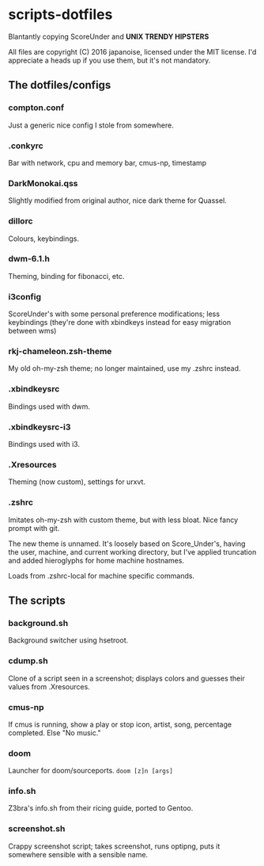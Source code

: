 # scripts-dotfiles
Blantantly copying ScoreUnder and **UNIX TRENDY HIPSTERS**

All files are copyright (C) 2016 japanoise, licensed under the MIT license. I'd 
appreciate a heads up if you use them, but it's not mandatory.

## The dotfiles/configs
### compton.conf
Just a generic nice config I stole from somewhere.

### .conkyrc
Bar with network, cpu and memory bar, cmus-np, timestamp

### DarkMonokai.qss
Slightly modified from original author, nice dark theme for Quassel.

### dillorc
Colours, keybindings.

### dwm-6.1.h
Theming, binding for fibonacci, etc.

### i3config
ScoreUnder's with some personal preference modifications; less keybindings 
(they're done with xbindkeys instead for easy migration between wms)

### rkj-chameleon.zsh-theme
My old oh-my-zsh theme; no longer maintained, use my .zshrc instead.

### .xbindkeysrc
Bindings used with dwm.

### .xbindkeysrc-i3
Bindings used with i3.

### .Xresources
Theming (now custom), settings for urxvt.

### .zshrc
Imitates oh-my-zsh with custom theme, but with less bloat. Nice fancy prompt 
with git. 

The new theme is unnamed. It's loosely based on Score_Under's, having the user,
machine, and current working directory, but I've applied truncation and added
hieroglyphs for home machine hostnames.

Loads from .zshrc-local for machine specific commands.

## The scripts
### background.sh
Background switcher using hsetroot.

### cdump.sh
Clone of a script seen in a screenshot; displays colors and guesses their 
values from .Xresources.

### cmus-np
If cmus is running, show a play or stop icon, artist, song, percentage 
completed. Else "No music."

### doom
Launcher for doom/sourceports. `doom [z]n [args]`

### info.sh
Z3bra's info.sh from their ricing guide, ported to Gentoo.

### screenshot.sh
Crappy screenshot script; takes screenshot, runs optipng, puts it somewhere 
sensible with a sensible name.
